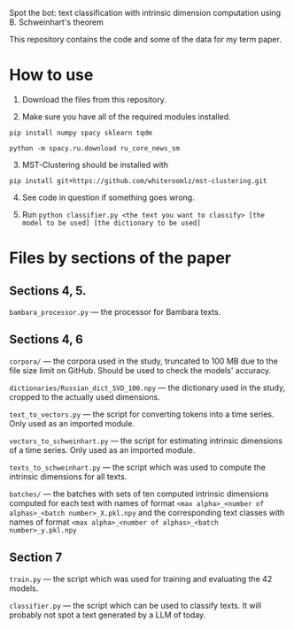 Spot the bot: text classification with intrinsic dimension computation using B. Schweinhart's theorem

This repository contains the code and some of the data for my term paper.

# How to use
1. Download the files from this repository.
   
2. Make sure you have all of the required modules installed.

```pip install numpy spacy sklearn tqdm```

```python -m spacy.ru.download ru_core_news_sm```

3. MST-Clustering should be installed with

```pip install git+https://github.com/whiteroomlz/mst-clustering.git```

4. See code in question if something goes wrong.
   
5. Run ```python classifier.py <the text you want to classify> [the model to be used] [the dictionary to be used]```

# Files by sections of the paper
## Sections 4, 5.

```bambara_processor.py``` — the processor for Bambara texts.

## Sections 4, 6

```corpora/``` — the corpora used in the study, truncated to 100 MB due to the file size limit on GitHub. Should be used to check the models' accuracy.

```dictionaries/Russian_dict_SVD_100.npy``` — the dictionary used in the study, cropped to the actually used dimensions.

```text_to_vectors.py``` — the script for converting tokens into a time series. Only used as an imported module.

```vectors_to_schweinhart.py``` — the script for estimating intrinsic dimensions of a time series. Only used as an imported module.

```texts_to_schweinhart.py``` — the script which was used to compute the intrinsic dimensions for all texts.

```batches/``` — the batches with sets of ten computed intrinsic dimensions computed for each text with names of format ```<max alpha>_<number of alphas>_<batch number>_X.pkl.npy``` and the corresponding text classes with names of format  ```<max alpha>_<number of alphas>_<batch number>_y.pkl.npy```

## Section 7
```train.py``` — the script which was used for training and evaluating the 42 models.

```classifier.py``` — the script which can be used to classify texts. It will probably not spot a text generated by a LLM of today.
